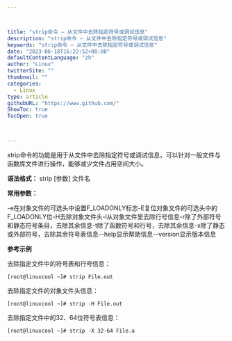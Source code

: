 ```yaml
---



title: "strip命令 – 从文件中去除指定符号或调试信息"
description: "strip命令 – 从文件中去除指定符号或调试信息"
keywords: "strip命令 – 从文件中去除指定符号或调试信息"
date: "2023-06-18T16:22:52+08:00"
defaultContentLanguage: "zh"
author: "Linux"
twitterSite: ""
thumbnail: ""
categories:
  - Linux
type: article
githubURL: "https://www.github.com/"
ShowToc: true
TocOpen: true



---
```


strip命令的功能是用于从文件中去除指定符号或调试信息，可以针对一般文件与函数库文件进行操作，能够减少文件占用空间大小。

**语法格式：** strip [参数] 文件名

**常用参数：**

-e在对象文件的可选头中设置F_LOADONLY标志-E复位对象文件的可选头中的F_LOADONLY位-H去除对象文件头-l从对象文件里去除行号信息-r除了外部符号和静态符号条目，去除其余信息-t除了函数符号和行号，去除其余信息-x除了静态或外部符号，去除其余符号表信息--help显示帮助信息--version显示版本信息

**参考示例**

去除指定文件中的符号表和行号信息：

```
[root@linuxcool ~]# strip File.out
```

去除指定文件的对象文件头信息：

```
[root@linuxcool ~]# strip -H File.out
```

去除指定文件中的32、64位符号表信息：

```
[root@linuxcool ~]# strip -X 32-64 File.a
```